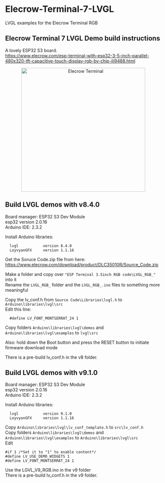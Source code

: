 # Elecrow-Terminal-7-LVGL
LVGL examples for the Elecrow Terminal RGB

## Elecrow Terminal 7 LVGL Demo build instructions

A lovely ESP32 S3 board.   
https://www.elecrow.com/esp-terminal-with-esp32-3-5-inch-parallel-480x320-tft-capacitive-touch-display-rgb-by-chip-ili9488.html

<p align="center">
  <img src="https://github.com/paulhamsh/Elecrow-Terminal-7-LVGL/blob/main/Elecrow%20Terminal7.jpg" width="400" title="Elecrow Terminal">
</p>

## Build LVGL demos with v8.4.0    

Board manager: ESP32 S3 Dev Module   
esp32 version 2.0.16   
Arduino IDE:   2.3.2   

Install Arduino libraries:
```
  lvgl           version 8.4.0
  LoyvyanGFX     version 1.1.16
```
Get the Soruce Code.zip file from here: https://www.elecrow.com/download/product/DLC35010R/Source_Code.zip   

Make a folder and copy over ```"ESP Terminal 3.5inch RGB code\LVGL_RGB_"``` into it   
Rename the ```LVGL_RGB_``` folder and the ```LVGL_RGB_.ino``` files to something more meaningful   

Copy the lv_conf.h from ```Source Code\Libraries\lvgl.h``` to ```Arduino\libraries\lvgl\src```   
Edit this line:  
```
  #define LV_FONT_MONTSERRAT_24 1   
```
Copy folders ```Arduino\libraries\lvgl\demos``` and ```Arduino\libraries\lvgl\examples```  to ```lvgl\src```   

Also: hold down the Boot button and press the RESET button to initiate firmware download mode   

There is a pre-build lv_conf.h in the v8 folder.   

## Build LVGL demos with v9.1.0

Board manager: ESP32 S3 Dev Module   
esp32 version 2.0.16   
Arduino IDE:   2.3.2   

Install Arduino libraries:
```
  lvgl           version 9.1.0
  LoyvyanGFX     version 1.1.16
```

Copy ```Arduino\libraries\lvgl\lv_conf_template.h``` to ```src\lv_conf.h```   
Copy folders ```Arduino\libraries\lvgl\demos``` and ```Arduino\libraries\lvgl\examples```  to ```Arduino\libraries\lvgl\src```     
Edit
```
#if 1 /*Set it to "1" to enable content*/
#define LV_USE_DEMO_WIDGETS 1
#define LV_FONT_MONTSERRAT_24 1
```
Use the LGVL_V9_RGB.ino in the v9 folder       
There is a pre-build lv_conf.h in the v9 folder.   

